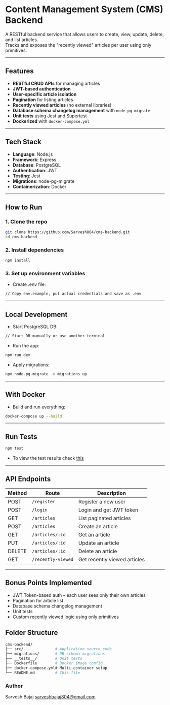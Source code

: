 # Content Management System (CMS) Backend

A RESTful backend service that allows users to create, view, update, delete, and list articles.  
Tracks and exposes the "recently viewed" articles per user using only primitives.

---

## Features

- **RESTful CRUD APIs** for managing articles
- **JWT-based authentication**
- **User-specific article isolation**
- **Pagination** for listing articles
- **Recently viewed articles** (no external libraries)
- **Database schema changelog management** with `node-pg-migrate`
- **Unit tests** using Jest and Supertest
- **Dockerized** with `docker-compose.yml`

---

## Tech Stack

- **Language**: Node.js
- **Framework**: Express
- **Database**: PostgreSQL
- **Authentication**: JWT
- **Testing**: Jest
- **Migrations**: node-pg-migrate
- **Containerization**: Docker

---

## How to Run

### 1. Clone the repo

```bash
git clone https://github.com/Sarvesh804/cms-backend.git
cd cms-backend
```

### 2. Install dependencies

```bash
npm install
```

### 3. Set up environment variables
- Create .env file:

```bash
// Copy env.example, put actual credentials and save as .env
```


---
## Local Development
- Start PostgreSQL DB:

```bash
// Start DB manually or use another terminal
```

- Run the app:
```bash
npm run dev
```

- Apply migrations:

```bash
npx node-pg-migrate -m migrations up
```

---

## With Docker

- Build and run everything:

```bash
docker-compose up --build
```

---

## Run Tests

```bash
npm test
```
- To view the test results check [this](https://github.com/Sarvesh804/cms-backend/blob/ef8ad4c71b8898adefa682d5671826d55712cfac/__tests__/README.md)
---

## API Endpoints
| Method | Route              | Description                  |
|--------|--------------------|------------------------------|
| POST   | `/register`        | Register a new user          |
| POST   | `/login`           | Login and get JWT token      |
| GET    | `/articles`        | List paginated articles      |
| POST   | `/articles`        | Create an article            |
| GET    | `/articles/:id`    | Get an article               |
| PUT    | `/articles/:id`    | Update an article            |
| DELETE | `/articles/:id`    | Delete an article            |
| GET    | `/recently-viewed` | Get recently viewed articles |

---


## Bonus Points Implemented

- JWT Token-based auth – each user sees only their own articles
- Pagination for article list
- Database schema changelog management
- Unit tests
- Custom recently viewed logic using only primitives


## Folder Structure

```bash
cms-backend/
├── src/              # Application source code
├── migrations/       # DB schema migrations
├── __tests__/        # Unit tests
├── Dockerfile        # Docker image config
├── docker-compose.yml# Multi-container setup
└── README.md         # This file
```

### Author
Sarvesh Bajaj
sarveshbajaj804@gmail.com
